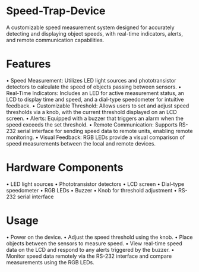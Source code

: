 # Speed-Trap-Device

A customizable speed measurement system designed for accurately detecting and displaying object speeds, with real-time indicators, alerts, and remote communication capabilities.

# Features

• Speed Measurement: Utilizes LED light sources and phototransistor detectors to calculate the speed of objects passing between sensors.
• Real-Time Indicators: Includes an LED for active measurement status, an LCD to display time and speed, and a dial-type speedometer for intuitive feedback.
• Customizable Threshold: Allows users to set and adjust speed thresholds via a knob, with the current threshold displayed on an LCD screen.
• Alerts: Equipped with a buzzer that triggers an alarm when the speed exceeds the set threshold.
• Remote Communication: Supports RS-232 serial interface for sending speed data to remote units, enabling remote monitoring.
• Visual Feedback: RGB LEDs provide a visual comparison of speed measurements between the local and remote devices.

# Hardware Components

• LED light sources
• Phototransistor detectors
• LCD screen
• Dial-type speedometer
• RGB LEDs
• Buzzer
• Knob for threshold adjustment
• RS-232 serial interface

# Usage

• Power on the device.
• Adjust the speed threshold using the knob.
• Place objects between the sensors to measure speed.
• View real-time speed data on the LCD and respond to any alerts triggered by the buzzer.
• Monitor speed data remotely via the RS-232 interface and compare measurements using the RGB LEDs.
